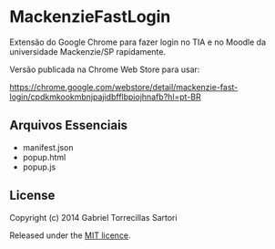 MackenzieFastLogin
==================

Extensão do Google Chrome para fazer login no TIA e no Moodle da universidade Mackenzie/SP rapidamente.

Versão publicada na Chrome Web Store para usar:

https://chrome.google.com/webstore/detail/mackenzie-fast-login/cpdkmkookmbnjpajidbfflbpiojhnafb?hl=pt-BR


## Arquivos Essenciais

- manifest.json
- popup.html
- popup.js


## License

Copyright (c) 2014 Gabriel Torrecillas Sartori

Released under the [MIT licence](https://github.com/G4BB3R/MackenzieFastLogin/blob/master/LICENCE).
